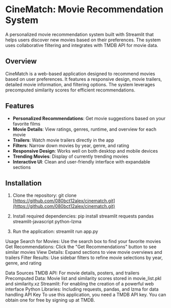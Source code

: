 # CineMatch: Movie Recommendation System

A personalized movie recommendation system built with Streamlit that helps users discover new movies based on their preferences. The system uses collaborative filtering and integrates with TMDB API for movie data.

## Overview

CineMatch is a web-based application designed to recommend movies based on user preferences. It features a responsive design, movie trailers, detailed movie information, and filtering options. The system leverages precomputed similarity scores for efficient recommendations.

## Features

- **Personalized Recommendations**: Get movie suggestions based on your favorite films
- **Movie Details**: View ratings, genres, runtime, and overview for each movie
- **Trailers**: Watch movie trailers directly in the app
- **Filters**: Narrow down movies by year, genre, and rating
- **Responsive Design**: Works well on both desktop and mobile devices
- **Trending Movies**: Display of currently trending movies
- **Interactive UI**: Clean and user-friendly interface with expandable sections

## Installation

1. Clone the repository:
   git clone [https://github.com/080bct12alex/cinematch.git](https://github.com/080bct12alex/cinematch.git)

2. Install required dependencies:
     pip install streamlit requests pandas streamlit-javascript python-lzma

3. Run the application:
    streamlit run app.py

Usage
Search for Movies: Use the search box to find your favorite movies
Get Recommendations: Click the "Get Recommendations" button to see similar movies
View Details: Expand sections to view movie overviews and trailers
Filter Results: Use sidebar filters to refine movie selections by year, genre, and rating



Data Sources
TMDB API: For movie details, posters, and trailers
Precomputed Data: Movie list and similarity scores stored in movie_list.pkl and similarity.xz
Streamlit: For enabling the creation of a powerful web interface
Python Libraries: Including requests, pandas, and lzma for data handling
API Key
To use this application, you need a TMDB API key. You can obtain one for free by signing up at TMDB.


